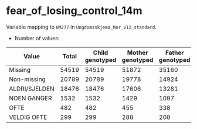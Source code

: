 # fear_of_losing_control_14m
Variable mapping to `UM277` in `Ungdomsskjema_Mor_v12_standard`.
- Number of values:

| Value | Total | Child genotyped | Mother genotyped | Father genotyped |
| ----- | ----- | --------------- | ---------------- | ---------------- |
| Missing | 54519 | 54519 | 51872 | 35160 |
| Non-missing | 20789 | 20789 | 19778 | 14924 |
| ALDRI/SJELDEN | 18476 | 18476 | 17606 |13281 |
| NOEN GANGER | 1532 | 1532 | 1429 |1097 |
| OFTE | 482 | 482 | 455 |338 |
| VELDIG OFTE | 299 | 299 | 288 |208 |



